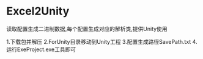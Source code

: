# Excel2Unity
读取配置生成二进制数据,每个配置生成对应的解析类,提供Unity使用

1.下载包并解压
2.ForUnity目录移动到Unity工程
3.配置生成路径SavePath.txt
4.运行ExeProject.exe工具即可
